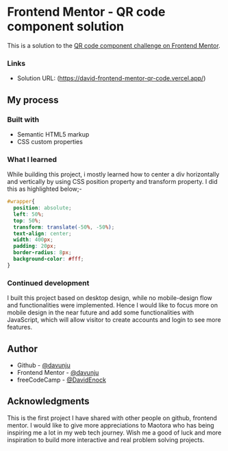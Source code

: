 # Frontend Mentor - QR code component solution

This is a solution to the [QR code component challenge on Frontend Mentor](https://www.frontendmentor.io/challenges/qr-code-component-iux_sIO_H).

### Links

- Solution URL: (https://david-frontend-mentor-qr-code.vercel.app/)

## My process

### Built with

- Semantic HTML5 markup
- CSS custom properties


### What I learned

While building this project, i mostly learned how to center a div horizontally and vertically by using 
CSS position property and transform property. I did this as highlighted below;-

```css
#wrapper{
  position: absolute;
  left: 50%;
  top: 50%;
  transform: translate(-50%, -50%);
  text-align: center;
  width: 400px;
  padding: 20px;
  border-radius: 8px;
  background-color: #fff;
}
```

### Continued development

I built this project based on desktop design, while no mobile-design flow and functionalities were implemented. Hence I would like to focus more on mobile design in the near future and add some functionalities with JavaScript, which will allow visitor to create accounts and login to see more features.

## Author

- Github - [@davunju](https://github.com/davunju)
- Frontend Mentor - [@davunju](https://www.frontendmentor.io/profile/davunju)
- freeCodeCamp - [@DavidEnock](https://www.freecodecamp.org/DavidEnock)

## Acknowledgments

This is the first project I have shared with other people on github, frontend mentor. I would like to give
more appreciations to Maotora who has being inspiring me a lot in my web tech journey. Wish me a good of luck
and more inspiration to build more interactive and real problem solving projects.